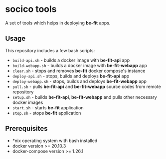 # socico tools
A set of tools which helps in deploying **be-fit** apps.

## Usage

This repository includes a few bash scripts:
* `build-api.sh` - builds a docker image with **be-fit-api** app
* `build-webapp.sh` - builds a docker image with **be-fit-webapp** app
* `clear.sh` - stops and removes **be-fit** docker compose's instance
* `deploy-api.sh` - stops, builds and deploys **be-fit-api** app
* `deploy-webapp.sh` - stops, builds and deploys **be-fit-webapp** app
* `pull.sh` - pulls **be-fit-api** and **be-fit-webapp** source codes from remote repository
* `setup.sh` - builds **be-fit-api**, **be-fit-webapp** and pulls other necessary docker images
* `start.sh` - starts **be-fit** application
* `stop.sh` - stops **be-fit** application

## Prerequisites
* *nix operating system with bash installed
* docker version >= 20.10.3
* docker-compose version >= 1.26.1